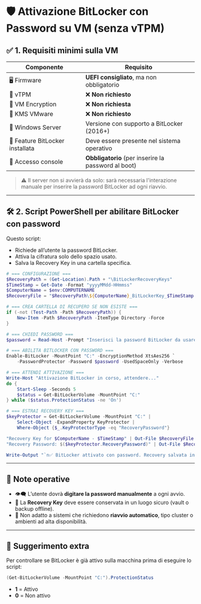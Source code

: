# 🛡️ Attivazione BitLocker con Password su VM (senza vTPM)

## ✅ 1. Requisiti minimi sulla VM

| Componente                        | Requisito                                     |
|----------------------------------|-----------------------------------------------|
| 🖥️ Firmware                      | **UEFI consigliato**, ma non obbligatorio     |
| 🧱 vTPM                          | ❌ **Non richiesto**                          |
| 🔐 VM Encryption                  | ❌ **Non richiesta**                          |
| 🔑 KMS VMware                     | ❌ **Non richiesto**                          |
| 💽 Windows Server                | Versione con supporto a BitLocker (2016+)     |
| 🔧 Feature BitLocker installata  | Deve essere presente nel sistema operativo    |
| 🔌 Accesso console                | **Obbligatorio** (per inserire la password al boot) |

> ⚠️ Il server non si avvierà da solo: sarà necessaria l'interazione manuale per inserire la password BitLocker ad ogni riavvio.

---

## 🛠️ 2. Script PowerShell per abilitare BitLocker con password

Questo script:
- Richiede all’utente la password BitLocker.
- Attiva la cifratura solo dello spazio usato.
- Salva la Recovery Key in una cartella specifica.

```powershell
# === CONFIGURAZIONE ===
$RecoveryPath = (Get-Location).Path + "\BitLockerRecoveryKeys"
$TimeStamp = Get-Date -Format "yyyyMMdd-HHmmss"
$ComputerName = $env:COMPUTERNAME
$RecoveryFile = "$RecoveryPath\${ComputerName}_BitLockerKey_$TimeStamp.txt"

# === CREA CARTELLA DI RECUPERO SE NON ESISTE ===
if (-not (Test-Path -Path $RecoveryPath)) {
    New-Item -Path $RecoveryPath -ItemType Directory -Force
}

# === CHIEDI PASSWORD ===
$password = Read-Host -Prompt "Inserisci la password BitLocker da usare all'avvio" -AsSecureString

# === ABILITA BITLOCKER CON PASSWORD ===
Enable-BitLocker -MountPoint "C:" -EncryptionMethod XtsAes256 `
    -PasswordProtector -Password $password -UsedSpaceOnly -Verbose

# === ATTENDI ATTIVAZIONE ===
Write-Host "Attivazione BitLocker in corso, attendere..."
do {
    Start-Sleep -Seconds 5
    $status = Get-BitLockerVolume -MountPoint "C:"
} while ($status.ProtectionStatus -ne 'On')

# === ESTRAI RECOVERY KEY ===
$keyProtector = Get-BitLockerVolume -MountPoint "C:" |
    Select-Object -ExpandProperty KeyProtector |
    Where-Object {$_.KeyProtectorType -eq "RecoveryPassword"}

"Recovery Key for $ComputerName - $TimeStamp" | Out-File $RecoveryFile -Encoding UTF8
"Recovery Password: $($keyProtector.RecoveryPassword)" | Out-File $RecoveryFile -Append -Encoding UTF8

Write-Output "`n✅ BitLocker attivato con password. Recovery salvata in: $RecoveryFile"
```

---

## 🧯 Note operative

- 👁️‍🗨️ L’utente dovrà **digitare la password manualmente** a ogni avvio.
- 🔐 La **Recovery Key** deve essere conservata in un luogo sicuro (vault o backup offline).
- 🧪 Non adatto a sistemi che richiedono **riavvio automatico**, tipo cluster o ambienti ad alta disponibilità.

---

## 🧰 Suggerimento extra

Per controllare se BitLocker è già attivo sulla macchina prima di eseguire lo script:

```powershell
(Get-BitLockerVolume -MountPoint "C:").ProtectionStatus
```

- **1** = Attivo  
- **0** = Non attivo
